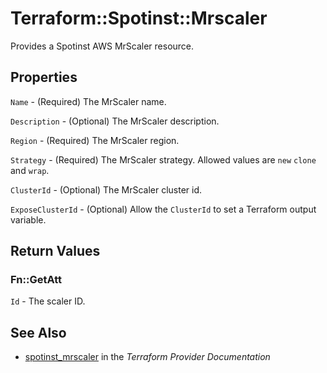 # Terraform::Spotinst::Mrscaler

Provides a Spotinst AWS MrScaler resource.

## Properties

`Name` - (Required) The MrScaler name.

`Description` - (Optional) The MrScaler description.

`Region` - (Required) The MrScaler region.

`Strategy` - (Required) The MrScaler strategy. Allowed values are `new` `clone` and `wrap`.

`ClusterId` - (Optional) The MrScaler cluster id.

`ExposeClusterId` - (Optional) Allow the `ClusterId` to set a Terraform output variable.


## Return Values

### Fn::GetAtt

`Id` - The scaler ID.

## See Also

* [spotinst_mrscaler](https://www.terraform.io/docs/providers/spotinst/r/mrscaler.html) in the _Terraform Provider Documentation_